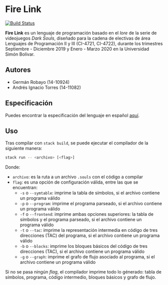 # Fire Link

[![Build Status](https://travis-ci.org/aitorres/firelink.svg?branch=master)](https://travis-ci.org/aitorres/firelink)

**Fire Link** es un lenguaje de programación basado en el _lore_ de la serie de videojuegos *Dark Souls*, diseñado para la cadena de electivas de área Lenguajes de Programación II y III (CI-4721, CI-4722), durante los trimestres Septiembre - Diciembre 2019 y Enero - Marzo 2020 en la Universidad Simón Bolívar.

## Autores

- Germán Robayo (14-10924)
- Andrés Ignacio Torres (14-11082)

## Especificación

Puedes encontrar la especificación del lenguaje en español [aquí](docs/spec.md).

## Uso

Tras compilar con `stack build`, se puede ejecutar el compilador de la siguiente manera:

```bash
stack run -- <archivo> [<flag>]
```

Donde:

- `archivo`: es la ruta a un archivo `.souls` con el código a compilar
- `flag`: es una opción de configuración válida, entre las que se encuentran:
  - `-s` o `--symtable`: imprime la tabla de símbolos, si el archivo contiene un programa válido
  - `-p` o `--program`: imprime el programa parseado, si el archivo contiene un programa válido
  - `-f` o `--frontend`: imprime ambas opciones superiores: la tabla de símbolos y el programa parseado, si el archivo contiene un programa válido
  - `-t` o `--tac`: imprime la representación intermedia en código de tres direcciones (TAC) del programa, si el archivo contiene un programa válido
  - `-b` o `--blocks`: imprime los bloques básicos del código de tres direcciones (TAC), si el archivo contiene un programa válido
  - `-g` o `--graph`: imprime el grafo de flujo asociado al programa, si el archivo contiene un programa válido

Si no se pasa ningún _flag_, el compilador imprime todo lo génerado: tabla de símbolos, programa, código intermedio, bloques básicos y grafo de flujo.
